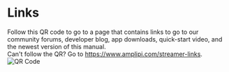 # Links
Follow this QR code to go to a page that contains links to go to our community forums, developer blog, app downloads, quick-start video, and the newest version of this manual.
\
Can't follow the QR? Go to https://www.amplipi.com/streamer-links.
![QR Code](streamer/qr-page.png)
